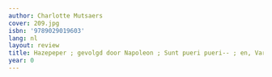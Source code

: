 ```yaml
---
author: Charlotte Mutsaers
cover: 209.jpg
isbn: '9789029019603'
lang: nl
layout: review
title: Hazepeper ; gevolgd door Napoleon ; Sunt pueri pueri-- ; en, Varia
year: 0
---
```



